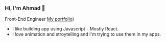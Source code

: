 ### Hi, I'm Ahmad 👋

Front-End Engineer [My portfolio](https://acrossverse.netlify.app/))

- I like building app using Javascript - Mostly React.
- I love animation and stroytelling and I'm trying to use them in my apps.



